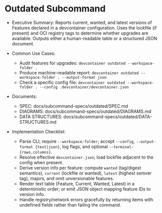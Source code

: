 # Outdated Subcommand

- Executive Summary: Reports current, wanted, and latest versions of Features declared in a devcontainer configuration. Uses the lockfile (if present) and OCI registry tags to determine whether upgrades are available. Outputs either a human-readable table or a structured JSON document.

- Common Use Cases:
  - Audit features for upgrades: `devcontainer outdated --workspace-folder .`
  - Produce machine-readable report: `devcontainer outdated --workspace-folder . --output-format json`
  - Check a specific config file: `devcontainer outdated --workspace-folder . --config .devcontainer/devcontainer.json`

- Documents:
  - SPEC: docs/subcommand-specs/outdated/SPEC.md
  - DIAGRAMS: docs/subcommand-specs/outdated/DIAGRAMS.md
  - DATA STRUCTURES: docs/subcommand-specs/outdated/DATA-STRUCTURES.md

- Implementation Checklist:
  - Parse CLI; require `--workspace-folder`; accept `--config`, `--output-format {text|json}`, log flags, and optional `--terminal-{rows,columns}`.
  - Resolve effective `devcontainer.json`; load lockfile adjacent to the config when present.
  - Derive version info per feature: compute `wanted` (tag/digest semantics), `current` (lockfile or wanted), `latest` (highest semver tag), majors, and omit unversionable features.
  - Render text table (Feature, Current, Wanted, Latest) in a deterministic order; or emit JSON object mapping feature IDs to version info.
  - Handle registry/network errors gracefully by returning items with undefined fields rather than failing the command.

